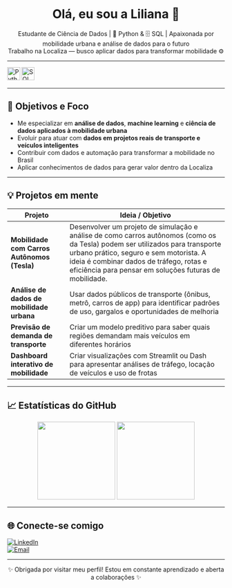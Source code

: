 
<h1 align="center">Olá, eu sou a Liliana 👋</h1>

<p align="center">
  Estudante de Ciência de Dados | 🐍 Python & 🗄️ SQL | Apaixonada por mobilidade urbana e análise de dados para o futuro<br>
  Trabalho na Localiza — busco aplicar dados para transformar mobilidade ⚙️
</p>

---


<img align="left" alt="Python" width="30px" src="https://cdn.jsdelivr.net/gh/devicons/devicon/icons/python/python-original.svg" />
<img align="left" alt="SQL" width="30px" src="https://cdn.jsdelivr.net/gh/devicons/devicon/icons/mysql/mysql-original.svg" />
<!-- Adicione outras ferramentas quando for aprendendo -->

<br><br>

---

## 🎯 Objetivos e Foco

- Me especializar em **análise de dados**, **machine learning** e **ciência de dados aplicados à mobilidade urbana**  
- Evoluir para atuar com **dados em projetos reais de transporte e veículos inteligentes**  
- Contribuir com dados e automação para transformar a mobilidade no Brasil  
- Aplicar conhecimentos de dados para gerar valor dentro da Localiza

---

## 💡 Projetos em mente

| Projeto | Ideia / Objetivo |
|--------|------------------|
| **Mobilidade com Carros Autônomos (Tesla)** | Desenvolver um projeto de simulação e análise de como carros autônomos (como os da Tesla) podem ser utilizados para transporte urbano prático, seguro e sem motorista. A ideia é combinar dados de tráfego, rotas e eficiência para pensar em soluções futuras de mobilidade. |
| **Análise de dados de mobilidade urbana** | Usar dados públicos de transporte (ônibus, metrô, carros de app) para identificar padrões de uso, gargalos e oportunidades de melhoria |
| **Previsão de demanda de transporte** | Criar um modelo preditivo para saber quais regiões demandam mais veículos em diferentes horários |
| **Dashboard interativo de mobilidade** | Criar visualizações com Streamlit ou Dash para apresentar análises de tráfego, locação de veículos e uso de frotas |

---

## 📈 Estatísticas do GitHub

<p align="center">
  <img height="180em" src="https://github-readme-stats.vercel.app/api?username=lilianaanna&show_icons=true&theme=radical" />
  <img height="180em" src="https://github-readme-stats.vercel.app/api/top-langs/?username=lilianaanna&layout=compact&langs_count=5&theme=radical" />
</p>

---

## 🌐 Conecte-se comigo

[![LinkedIn](https://img.shields.io/badge/-LinkedIn-blue?style=flat-square&logo=linkedin&logoColor=white)](https://www.linkedin.com/in/liliana-santos-020543351/)  
[![Email](https://img.shields.io/badge/-Email-red?style=flat-square&logo=gmail&logoColor=white)](mailto:seuemail@example.com)

---

<p align="center">✨ Obrigada por visitar meu perfil! Estou em constante aprendizado e aberta a colaborações ✨</p>

